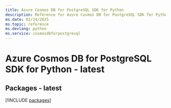 ```yaml
---
title: Azure Cosmos DB for PostgreSQL SDK for Python
description: Reference for Azure Cosmos DB for PostgreSQL SDK for Python
ms.date: 02/14/2025
ms.topic: reference
ms.devlang: python
ms.service: cosmosdbforpostgresql
---
```

# Azure Cosmos DB for PostgreSQL SDK for Python - latest
## Packages - latest
[!INCLUDE [packages](cosmos-db-for-postgresql-index.md)]